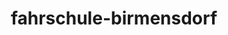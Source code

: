 ---
_schema: default
title: fahrschule-birmensdorf
seo:
  description: Mit der Fahrschule Loyal Birmensdorf schnell und sicher zur Fahrprüfung. Faire Preise, moderne Fahrzeuge und persönliche Betreuung – jetzt starten!
  title: Fahrschule in Birmensdorf | Stressfrei zum Führerschein
  keywords:
    - fahrschule birmensdorf
    - fahrstunden birmensdorf
    - fahrlehrer birmensdorf
  openGraph:
    title: Fahrschule in Birmensdorf | Stressfrei zum Führerschein
    description: Mit der Fahrschule Loyal Birmensdorf schnell und sicher zur Fahrprüfung. Faire Preise, moderne Fahrzeuge und persönliche Betreuung – jetzt starten!
    url: https://www.fahrschuleloyal.ch/fahrschule-birmensdorf
    type: website
    images:
      url: https://www.fahrschuleloyal.ch/loyal.logo.cdr.svg
  canonical: https://www.fahrschuleloyal.ch/fahrschule-birmensdorf
  metadatabase: https://www.fahrschuleloyal.ch/fahrschule-birmensdorf
seo_blocks:
  category: "Fahrschule Birmensdorf"
  data:
    image:
      image_path: "/close-up-view-driving-instructor-holding-checklist-while-background-female-student-steering-driving-car_shrink.webp"
      alt_text: "Fahrlehrer mit Checkliste und Fahrschülerin im Auto"
    upperparagraph: "Willkommen bei der Fahrschule Loyal in Birmensdorf! Wir begleiten dich auf deinem Weg zum Führerschein mit Geduld, Fachwissen und einer Ausbildung, die individuell auf dich zugeschnitten ist. Unsere Fahrschule ist bei Fahrschüler:innen aus Birmensdorf und Umgebung sehr beliebt – nicht ohne Grund: Wir legen Wert auf Qualität, Fairness und eine angenehme Lernatmosphäre."
    lowerparagraph: ""
  sections:
    - title: "Fahrstunden in Birmensdorf – jetzt starten ab 59.–"
      text: "Du wohnst in Birmensdorf und möchtest mit dem Autofahren beginnen? Dann nutze unsere unverbindliche Schnupperlektion für nur CHF 59.–! In dieser ersten Stunde lernst du unsere Fahrlehrer:innen kennen und bekommst ein Gefühl für den Ablauf deiner Fahrausbildung. Wir holen dich auch gerne direkt in Birmensdorf oder der Umgebung ab – ganz unkompliziert und persönlich."
    - title: "Deine Fahrschule in Birmensdorf – individuell & professionell"
      text: "Ob Nothelferkurs, Verkehrskundeunterricht oder Fahrstunden – wir bieten dir alles aus einer Hand. Unsere erfahrenen Fahrlehrer:innen bringen dir nicht nur das Fahren bei, sondern stärken auch dein Selbstvertrauen hinter dem Steuer. Wir passen die Ausbildung deinem Tempo an und bereiten dich gezielt auf die Theorie- und Praxisprüfung vor."
    - title: "Jetzt unverbindlich anmelden"
      text: "Die Anmeldung bei der Fahrschule Loyal in Birmensdorf ist schnell erledigt. Du erreichst uns online oder telefonisch, und wir klären mit dir alle offenen Fragen. Gemeinsam erstellen wir deinen persönlichen Ausbildungsplan – flexibel, transparent und auf deine Bedürfnisse zugeschnitten. Melde dich noch heute und fahre schon bald los!"
contact_block:
  questionText: "Hast du Fragen oder benötigst du weitere Informationen?"
  welcomeText: "Wir freuen uns auf deine Kontaktaufnahme."
  phone: "+41 78 800 90 91"
  mail: "info@fahrschuleloyal.ch"
---